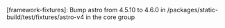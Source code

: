 ---
---

[framework-fixtures]: Bump astro from 4.5.10 to 4.6.0 in /packages/static-build/test/fixtures/astro-v4 in the core group
